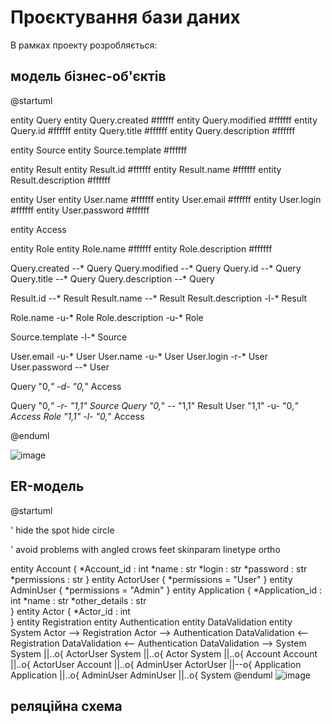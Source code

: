 # Проєктування бази даних

В рамках проекту розробляється: 
## модель бізнес-об'єктів 

@startuml

entity Query
entity Query.created #ffffff
entity Query.modified #ffffff
entity Query.id #ffffff
entity Query.title #ffffff
entity Query.description #ffffff

entity Source
entity Source.template #ffffff

entity Result
entity Result.id #ffffff
entity Result.name #ffffff
entity Result.description #ffffff

entity User
entity User.name #ffffff
entity User.email #ffffff
entity User.login #ffffff
entity User.password #ffffff

entity Access

entity Role
entity Role.name #ffffff
entity Role.description #ffffff

Query.created --* Query
Query.modified --* Query
Query.id --* Query
Query.title --* Query
Query.description --* Query

Result.id --* Result
Result.name --* Result
Result.description -l-* Result

Role.name -u-* Role
Role.description -u-* Role

Source.template -l-* Source

User.email -u-* User
User.name -u-* User
User.login -r-* User
User.password --* User

Query "0,*" -d- "0,*" Access

Query "0,*" -r- "1,1" Source
Query "0,*" -- "1,1" Result
User "1,1" -u- "0,*" Access
Role "1,1" -l- "0,*" Access

@enduml

![image](https://user-images.githubusercontent.com/99608245/168498572-dcc34696-db52-49cb-a1c3-c5c86c30c88e.png)

## ER-модель

@startuml

' hide the spot
hide circle

' avoid problems with angled crows feet
skinparam linetype ortho

entity Account {
  *Account_id : int
  *name : str
  *login : str
  *password : str
  *permissions : str
}
entity ActorUser {
  *permissions = "User"
}
entity AdminUser {
  *permissions = "Admin"
}
entity Application {
  *Application_id : int
  *name : str
  *other_details : str  
}
entity Actor {
  *Actor_id : int  
}
entity Registration
entity Authentication
entity DataValidation
entity System
Actor --> Registration
Actor --> Authentication
DataValidation <-- Registration
DataValidation <-- Authentication
DataValidation --> System 
System ||..o{ ActorUser 
System ||..o{ Actor 
System ||..o{ Account
Account ||..o{ ActorUser 
Account ||..o{ AdminUser 
ActorUser ||--o{ Application
Application ||..o{ AdminUser
AdminUser ||..o{ System
@enduml
![image](https://user-images.githubusercontent.com/98806855/167298226-41e9e1c0-2a8a-4e55-a42f-ecc08883b8c0.png)
## реляційна схема

